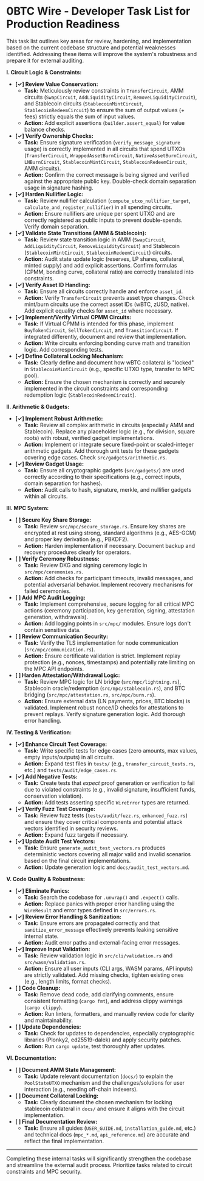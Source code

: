 # 0BTC Wire - Developer Task List for Production Readiness

This task list outlines key areas for review, hardening, and implementation based on the current codebase structure and potential weaknesses identified. Addressing these items will improve the system's robustness and prepare it for external auditing.

**I. Circuit Logic & Constraints:**

*   **[✓] Review Value Conservation:**
    *   **Task:** Meticulously review constraints in `TransferCircuit`, AMM circuits (`SwapCircuit`, `AddLiquidityCircuit`, `RemoveLiquidityCircuit`), and Stablecoin circuits (`StablecoinMintCircuit`, `StablecoinRedeemCircuit`) to ensure the sum of output values (+ fees) strictly equals the sum of input values.
    *   **Action:** Add explicit assertions (`builder.assert_equal`) for value balance checks.
*   **[✓] Verify Ownership Checks:**
    *   **Task:** Ensure signature verification (`verify_message_signature` usage) is correctly implemented in all circuits that spend UTXOs (`TransferCircuit`, `WrappedAssetBurnCircuit`, `NativeAssetBurnCircuit`, `LNBurnCircuit`, `StablecoinMintCircuit`, `StablecoinRedeemCircuit`, AMM circuits).
    *   **Action:** Confirm the correct message is being signed and verified against the appropriate public key. Double-check domain separation usage in signature hashing.
*   **[✓] Harden Nullifier Logic:**
    *   **Task:** Review nullifier calculation (`compute_utxo_nullifier_target`, `calculate_and_register_nullifier`) in all spending circuits.
    *   **Action:** Ensure nullifiers are unique per spent UTXO and are correctly registered as public inputs to prevent double-spends. Verify domain separation.
*   **[✓] Validate State Transitions (AMM & Stablecoin):**
    *   **Task:** Review state transition logic in AMM (`SwapCircuit`, `AddLiquidityCircuit`, `RemoveLiquidityCircuit`) and Stablecoin (`StablecoinMintCircuit`, `StablecoinRedeemCircuit`) circuits.
    *   **Action:** Audit state update logic (reserves, LP shares, collateral, minted supply) and add explicit assertions. Confirm formulas (CPMM, bonding curve, collateral ratio) are correctly translated into constraints.
*   **[✓] Verify Asset ID Handling:**
    *   **Task:** Ensure all circuits correctly handle and enforce `asset_id`.
    *   **Action:** Verify `TransferCircuit` prevents asset type changes. Check mint/burn circuits use the correct asset IDs (wBTC, zUSD, native). Add explicit equality checks for `asset_id` where necessary.
*   **[✓] Implement/Verify Virtual CPMM Circuits:**
    *   **Task:** If Virtual CPMM is intended for this phase, implement `BuyTokenCircuit`, `SellTokenCircuit`, and `TransitionCircuit`. If integrated differently, document and review that implementation.
    *   **Action:** Write circuits enforcing bonding curve math and transition logic. Add corresponding tests.
*   **[✓] Define Collateral Locking Mechanism:**
    *   **Task:** Clearly define and document how wBTC collateral is "locked" in `StablecoinMintCircuit` (e.g., specific UTXO type, transfer to MPC pool).
    *   **Action:** Ensure the chosen mechanism is correctly and securely implemented in the circuit constraints and corresponding redemption logic (`StablecoinRedeemCircuit`).

**II. Arithmetic & Gadgets:**

*   **[✓] Implement Robust Arithmetic:**
    *   **Task:** Review all complex arithmetic in circuits (especially AMM and Stablecoin). Replace any placeholder logic (e.g., for division, square roots) with robust, verified gadget implementations.
    *   **Action:** Implement or integrate secure fixed-point or scaled-integer arithmetic gadgets. Add thorough unit tests for these gadgets covering edge cases. Check `src/gadgets/arithmetic.rs`.
*   **[✓] Review Gadget Usage:**
    *   **Task:** Ensure all cryptographic gadgets (`src/gadgets/`) are used correctly according to their specifications (e.g., correct inputs, domain separation for hashes).
    *   **Action:** Audit calls to hash, signature, merkle, and nullifier gadgets within all circuits.

**III. MPC System:**

*   **[ ] Secure Key Share Storage:**
    *   **Task:** Review `src/mpc/secure_storage.rs`. Ensure key shares are encrypted at rest using strong, standard algorithms (e.g., AES-GCM) and proper key derivation (e.g., PBKDF2).
    *   **Action:** Harden implementation if necessary. Document backup and recovery procedures clearly for operators.
*   **[ ] Verify Ceremony Robustness:**
    *   **Task:** Review DKG and signing ceremony logic in `src/mpc/ceremonies.rs`.
    *   **Action:** Add checks for participant timeouts, invalid messages, and potential adversarial behavior. Implement recovery mechanisms for failed ceremonies.
*   **[ ] Add MPC Audit Logging:**
    *   **Task:** Implement comprehensive, secure logging for all critical MPC actions (ceremony participation, key generation, signing, attestation generation, withdrawals).
    *   **Action:** Add logging points in `src/mpc/` modules. Ensure logs don't contain sensitive data.
*   **[ ] Review Communication Security:**
    *   **Task:** Verify the TLS implementation for node communication (`src/mpc/communication.rs`).
    *   **Action:** Ensure certificate validation is strict. Implement replay protection (e.g., nonces, timestamps) and potentially rate limiting on the MPC API endpoints.
*   **[ ] Harden Attestation/Withdrawal Logic:**
    *   **Task:** Review MPC logic for LN bridge (`src/mpc/lightning.rs`), Stablecoin oracle/redemption (`src/mpc/stablecoin.rs`), and BTC bridging (`src/mpc/attestation.rs`, `src/mpc/burn.rs`).
    *   **Action:** Ensure external data (LN payments, prices, BTC blocks) is validated. Implement robust nonce/ID checks for attestations to prevent replays. Verify signature generation logic. Add thorough error handling.

**IV. Testing & Verification:**

*   **[✓] Enhance Circuit Test Coverage:**
    *   **Task:** Write specific tests for edge cases (zero amounts, max values, empty inputs/outputs) in all circuits.
    *   **Action:** Expand test files in `tests/` (e.g., `transfer_circuit_tests.rs`, etc.) and `tests/audit/edge_cases.rs`.
*   **[✓] Add Negative Tests:**
    *   **Task:** Create tests that *expect* proof generation or verification to fail due to violated constraints (e.g., invalid signature, insufficient funds, conservation violation).
    *   **Action:** Add tests asserting specific `WireError` types are returned.
*   **[✓] Verify Fuzz Test Coverage:**
    *   **Task:** Review fuzz tests (`tests/audit/fuzz.rs`, `enhanced_fuzz.rs`) and ensure they cover critical components and potential attack vectors identified in security reviews.
    *   **Action:** Expand fuzz targets if necessary.
*   **[✓] Update Audit Test Vectors:**
    *   **Task:** Ensure `generate_audit_test_vectors.rs` produces deterministic vectors covering all major valid and invalid scenarios based on the final circuit implementations.
    *   **Action:** Update generation logic and `docs/audit_test_vectors.md`.

**V. Code Quality & Robustness:**

*   **[✓] Eliminate Panics:**
    *   **Task:** Search the codebase for `.unwrap()` and `.expect()` calls.
    *   **Action:** Replace panics with proper error handling using the `WireResult` and error types defined in `src/errors.rs`.
*   **[✓] Review Error Handling & Sanitization:**
    *   **Task:** Ensure errors are propagated correctly and that `sanitize_error_message` effectively prevents leaking sensitive internal state.
    *   **Action:** Audit error paths and external-facing error messages.
*   **[✓] Improve Input Validation:**
    *   **Task:** Review validation logic in `src/cli/validation.rs` and `src/wasm/validation.rs`.
    *   **Action:** Ensure all user inputs (CLI args, WASM params, API inputs) are strictly validated. Add missing checks, tighten existing ones (e.g., length limits, format checks).
*   **[ ] Code Cleanup:**
    *   **Task:** Remove dead code, add clarifying comments, ensure consistent formatting (`cargo fmt`), and address clippy warnings (`cargo clippy`).
    *   **Action:** Run linters, formatters, and manually review code for clarity and maintainability.
*   **[ ] Update Dependencies:**
    *   **Task:** Check for updates to dependencies, especially cryptographic libraries (Plonky2, ed25519-dalek) and apply security patches.
    *   **Action:** Run `cargo update`, test thoroughly after updates.

**VI. Documentation:**

*   **[ ] Document AMM State Management:**
    *   **Task:** Update relevant documentation (`docs/`) to explain the `PoolStateUTXO` mechanism and the challenges/solutions for user interaction (e.g., needing off-chain indexers).
*   **[ ] Document Collateral Locking:**
    *   **Task:** Clearly document the chosen mechanism for locking stablecoin collateral in `docs/` and ensure it aligns with the circuit implementation.
*   **[ ] Final Documentation Review:**
    *   **Task:** Ensure all guides (`USER_GUIDE.md`, `installation_guide.md`, etc.) and technical docs (`mpc_*.md`, `api_reference.md`) are accurate and reflect the final implementation.

---

Completing these internal tasks will significantly strengthen the codebase and streamline the external audit process. Prioritize tasks related to circuit constraints and MPC security.